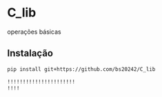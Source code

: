# C_lib

 operações básicas

## Instalação

```bash
pip install git+https://github.com/bs20242/C_lib

!!!!!!!!!!!!!!!!!!!!!!
!!!!
